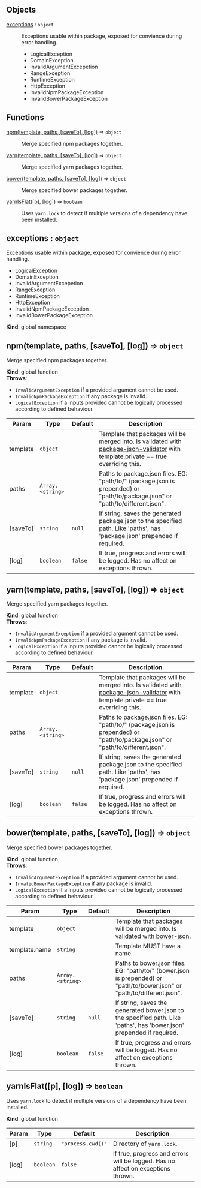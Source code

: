 ## Objects

<dl>
<dt><a href="#exceptions">exceptions</a> : <code>object</code></dt>
<dd><p>Exceptions usable within package, exposed for convience during error handling.</p>
<ul>
<li>LogicalException</li>
<li>DomainException</li>
<li>InvalidArgumentExcepetion</li>
<li>RangeException</li>
<li>RuntimeException</li>
<li>HttpException</li>
<li>InvalidNpmPackageException</li>
<li>InvalidBowerPackageException</li>
</ul>
</dd>
</dl>

## Functions

<dl>
<dt><a href="#npm">npm(template, paths, [saveTo], [log])</a> ⇒ <code>object</code></dt>
<dd><p>Merge specified npm packages together.</p>
</dd>
<dt><a href="#yarn">yarn(template, paths, [saveTo], [log])</a> ⇒ <code>object</code></dt>
<dd><p>Merge specified yarn packages together.</p>
</dd>
<dt><a href="#bower">bower(template, paths, [saveTo], [log])</a> ⇒ <code>object</code></dt>
<dd><p>Merge specified bower packages together.</p>
</dd>
<dt><a href="#yarnIsFlat">yarnIsFlat([p], [log])</a> ⇒ <code>boolean</code></dt>
<dd><p>Uses <code>yarn.lock</code> to detect if multiple versions of a dependency have been installed.</p>
</dd>
</dl>

<a name="exceptions"></a>

## exceptions : <code>object</code>
Exceptions usable within package, exposed for convience during error handling.
- LogicalException
- DomainException
- InvalidArgumentExcepetion
- RangeException
- RuntimeException
- HttpException
- InvalidNpmPackageException
- InvalidBowerPackageException

**Kind**: global namespace  
<a name="npm"></a>

## npm(template, paths, [saveTo], [log]) ⇒ <code>object</code>
Merge specified npm packages together.

**Kind**: global function  
**Throws**:

- <code>InvalidArgumentException</code> if a provided argument cannot be used.
- <code>InvalidNpmPackageException</code> if any package is invalid.
- <code>LogicalException</code> if a inputs provided cannot be logically processed according to defined behaviour.


| Param | Type | Default | Description |
| --- | --- | --- | --- |
| template | <code>object</code> |  | Template that packages will be merged into. Is validated with [package-json-validator](https://www.npmjs.com/package/package-json-validator) with template.private == true overriding this. |
| paths | <code>Array.&lt;string&gt;</code> |  | Paths to package.json files. EG: "path/to/" (package.json is prepended) or "path/to/package.json" or "path/to/different.json". |
| [saveTo] | <code>string</code> | <code>null</code> | If string, saves the generated package.json to the specified path. Like 'paths', has 'package.json' prepended if required. |
| [log] | <code>boolean</code> | <code>false</code> | If true, progress and errors will be logged. Has no affect on exceptions thrown. |

<a name="yarn"></a>

## yarn(template, paths, [saveTo], [log]) ⇒ <code>object</code>
Merge specified yarn packages together.

**Kind**: global function  
**Throws**:

- <code>InvalidArgumentException</code> if a provided argument cannot be used.
- <code>InvalidNpmPackageException</code> if any package is invalid.
- <code>LogicalException</code> if a inputs provided cannot be logically processed according to defined behaviour.


| Param | Type | Default | Description |
| --- | --- | --- | --- |
| template | <code>object</code> |  | Template that packages will be merged into. Is validated with [package-json-validator](https://www.npmjs.com/package/package-json-validator) with template.private == true overriding this. |
| paths | <code>Array.&lt;string&gt;</code> |  | Paths to package.json files. EG: "path/to/" (package.json is prepended) or "path/to/package.json" or "path/to/different.json". |
| [saveTo] | <code>string</code> | <code>null</code> | If string, saves the generated package.json to the specified path. Like 'paths', has 'package.json' prepended if required. |
| [log] | <code>boolean</code> | <code>false</code> | If true, progress and errors will be logged. Has no affect on exceptions thrown. |

<a name="bower"></a>

## bower(template, paths, [saveTo], [log]) ⇒ <code>object</code>
Merge specified bower packages together.

**Kind**: global function  
**Throws**:

- <code>InvalidArgumentException</code> if a provided argument cannot be used.
- <code>InvalidBowerPackageException</code> if any package is invalid.
- <code>LogicalException</code> if a inputs provided cannot be logically processed according to defined behaviour.


| Param | Type | Default | Description |
| --- | --- | --- | --- |
| template | <code>object</code> |  | Template that packages will be merged into. Is validated with [bower-json](https://www.npmjs.com/package/bower-json). |
| template.name | <code>string</code> |  | Template MUST have a name. |
| paths | <code>Array.&lt;string&gt;</code> |  | Paths to bower.json files. EG: "path/to/" (bower.json is prepended) or "path/to/bower.json" or "path/to/different.json". |
| [saveTo] | <code>string</code> | <code>null</code> | If string, saves the generated bower.json to the specified path. Like 'paths', has 'bower.json' prepended if required. |
| [log] | <code>boolean</code> | <code>false</code> | If true, progress and errors will be logged. Has no affect on exceptions thrown. |

<a name="yarnIsFlat"></a>

## yarnIsFlat([p], [log]) ⇒ <code>boolean</code>
Uses `yarn.lock` to detect if multiple versions of a dependency have been installed.

**Kind**: global function  

| Param | Type | Default | Description |
| --- | --- | --- | --- |
| [p] | <code>string</code> | <code>&quot;process.cwd()&quot;</code> | Directory of `yarn.lock`. |
| [log] | <code>boolean</code> | <code>false</code> | If true, progress and errors will be logged. Has no affect on exceptions thrown. |

